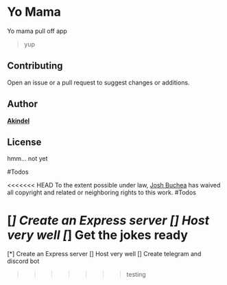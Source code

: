 # Yo Mama

Yo mama pull off app
>  yup
## Contributing

Open an issue or a pull request to suggest changes or additions.

## Author

**[Akindel](http://akindel-portfolio.vercel.app/)**

## License
hmm... not yet

#Todos

<<<<<<< HEAD
To the extent possible under law, [Josh Buchea](http://joshbuchea.com) has waived all copyright and related or neighboring rights to this work.
#Todos

[*] Create an Express server 
[] Host very well 
[*] Get the jokes ready
=======
[*] Create an Express server 
[] Host very well 
[] Create telegram and discord bot
>>>>>>> testing
